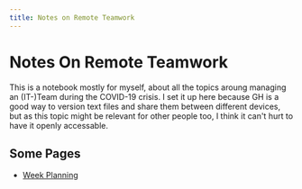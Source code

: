 ```yaml
---
title: Notes on Remote Teamwork
---
```


# Notes On Remote Teamwork

This is a notebook mostly for myself, about all the topics aroung managing an (IT-)Team during the COVID-19 crisis.
I set it up here because GH is a good way to version text files and share them between different devices, but as this topic might be relevant for other people too, I think it can't hurt to have it openly accessable.

## Some Pages

- [Week Planning]("./week-planning")

